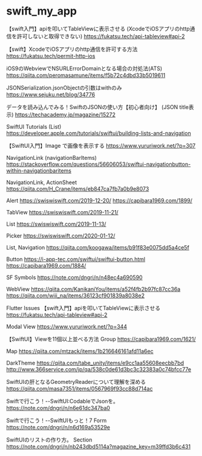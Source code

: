 # swift_my_app

【swift入門】apiを叩いてTableViewに表示させる (XcodeでiOSアプリのhttp通信を許可しないと取得できない)
https://fukatsu.tech/api-tableview#api-2

【swift】XcodeでiOSアプリのhttp通信を許可する方法
https://fukatsu.tech/permit-http-ios

iOS9のWebviewでNSURLErrorDomainとなる場合の対処法(ATS)
https://qiita.com/peromasamune/items/f5b72c4dbd33b5019611

JSONSerialization.jsonObjectの引数はwithのみ
https://www.sejuku.net/blog/34776

データを読み込んでみる！SwiftのJSONの使い方【初心者向け】  (JSON title表示)
https://techacademy.jp/magazine/15272

SwiftUI Tutorials (List)
https://developer.apple.com/tutorials/swiftui/building-lists-and-navigation

【SwiftUI入門】Image で画像を表示する
https://www.yururiwork.net/?p=307

NavigationLink (navigationBarItems)
https://stackoverflow.com/questions/56606053/swiftui-navigationbutton-within-navigationbaritems

NavigationLink, ActionSheet
https://qiita.com/H_Crane/items/eb847ca7fb7a0b9e8073

Alert
https://swiswiswift.com/2019-12-20/
https://capibara1969.com/1899/

TabView
https://swiswiswift.com/2019-11-21/

List
https://swiswiswift.com/2019-11-13/

Picker
https://swiswiswift.com/2020-01-12/

List, Navigation
https://qiita.com/koogawa/items/b91f83e0075dd5a4ce5f

Button
https://i-app-tec.com/swiftui/swiftui-button.html
https://capibara1969.com/1884/

SF Symbols
https://note.com/dngri/n/n48ec4a690590

WebView
https://qiita.com/KanikaniYou/items/a52f4fb2b97fc87cc36a
https://qiita.com/wiii_na/items/36123cf901839a8038e2

Flutter Issues
【swift入門】apiを叩いてTableViewに表示させる
https://fukatsu.tech/api-tableview#api-2

Modal View
https://www.yururiwork.net/?p=344

【SwiftUI】Viewを11個以上並べる方法 Group
https://capibara1969.com/1621/

Map
https://qiita.com/mtzack/items/1b216646161afd11a6ec

DarkTheme
https://qiita.com/tabe_unity/items/e9cc1aa55608eecbb7bd
http://www.366service.com/jp/qa/538c0de61d3bc3c32383a0c74bfcc77e

SwiftUIの肝となるGeometryReaderについて理解を深める
https://qiita.com/masa7351/items/0567969f93cc88d714ac

Swiftで行こう！--SwiftUI:CodableでJsonを。
https://note.com/dngri/n/n6e61dc347ba0

Swiftで行こう！--SwiftUIもっと！7  Form
https://note.com/dngri/n/n6d169a53529e

SwiftUIのリストの作り方。  Section
https://note.com/dngri/n/nb243dbd5114a?magazine_key=m39ffd3b6c431
